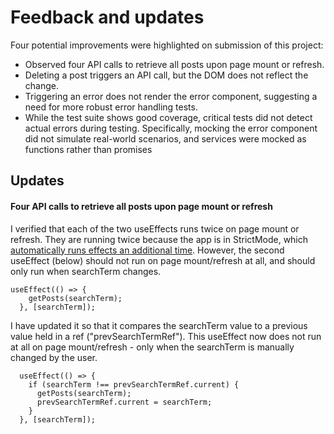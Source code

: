 # Feedback and updates

Four potential improvements were highlighted on submission of this project:

- Observed four API calls to retrieve all posts upon page mount or refresh.
- Deleting a post triggers an API call, but the DOM does not reflect the change.
- Triggering an error does not render the error component, suggesting a need for more robust error handling tests.
- While the test suite shows good coverage, critical tests did not detect actual errors during testing. Specifically, mocking the error component did not simulate real-world scenarios, and services were mocked as functions rather than promises

## Updates

#### Four API calls to retrieve all posts upon page mount or refresh

I verified that each of the two useEffects runs twice on page mount or refresh. They are running twice because the app is in StrictMode, which [automatically runs effects an additional time](https://react.dev/reference/react/StrictMode). However, the second useEffect (below) should not run on page mount/refresh at all, and should only run when searchTerm changes.

```
useEffect(() => {
    getPosts(searchTerm);
  }, [searchTerm]);
```

I have updated it so that it compares the searchTerm value to a previous value held in a ref ("prevSearchTermRef"). This useEffect now does not run at all on page mount/refresh - only when the searchTerm is manually changed by the user.

```
  useEffect(() => {
    if (searchTerm !== prevSearchTermRef.current) {
      getPosts(searchTerm);
      prevSearchTermRef.current = searchTerm;
    }
  }, [searchTerm]);
```
